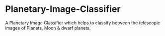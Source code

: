 # Planetary-Image-Classifier
A Planetary Image Classifier which helps to classify between the telescopic images of Planets, Moon &amp; dwarf planets.
